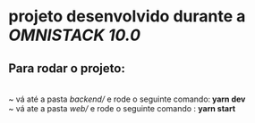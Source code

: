 <h1>projeto desenvolvido durante a <i>OMNISTACK 10.0</i> </h1>

<h2>Para rodar o projeto:</h2></br>
~ vá até a pasta <i>backend/</i> e rode o seguinte comando:<b> yarn dev</b></br>
~ vá ate a pasta <i>web/</i> e rode o seguinte comando : <b>yarn start</b>

